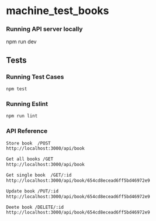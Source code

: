 # machine_test_books

### Running API server locally

npm run dev

## Tests

### Running Test Cases

```bash
npm test
```

### Running Eslint

```bash
npm run lint
```

### API Reference
```bash
Store book  /POST
http://localhost:3000/api/book
```
```bash
Get all books /GET
http://localhost:3000/api/book
```
```bash
Get single book  /GET/:id
http://localhost:3000/api/book/654cd8ecead6ff5bd46972e9
```
```bash
Update book /PUT/:id
http://localhost:3000/api/book/654cd8ecead6ff5bd46972e9
```
```bash
Deete book /DELETE/:id
http://localhost:3000/api/book/654cd8ecead6ff5bd46972e9
```
